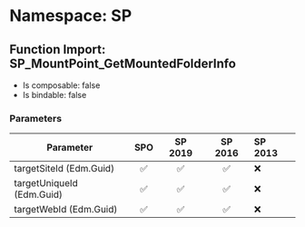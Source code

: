 # Namespace: SP

## Function Import: SP_MountPoint_GetMountedFolderInfo

- Is composable: false
- Is bindable: false

### Parameters

Parameter | SPO | SP 2019 | SP 2016 | SP 2013
----------|:---:|:-------:|:-------:|:-------
targetSiteId (Edm.Guid) | ✅ | ✅ | ✅ | ❌
targetUniqueId (Edm.Guid) | ✅ | ✅ | ✅ | ❌
targetWebId (Edm.Guid) | ✅ | ✅ | ✅ | ❌